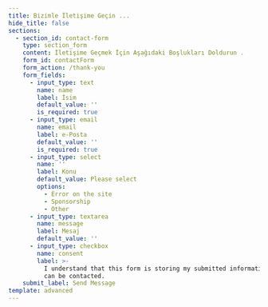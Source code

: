 ```yaml
---
title: Bizimle İletişime Geçin ...
hide_title: false
sections:
  - section_id: contact-form
    type: section_form
    content: İletişime Geçmek İçin Aşağıdaki Boşlukları Doldurun .
    form_id: contactForm
    form_action: /thank-you
    form_fields:
      - input_type: text
        name: name
        label: İsim
        default_value: ''
        is_required: true
      - input_type: email
        name: email
        label: e-Posta
        default_value: ''
        is_required: true
      - input_type: select
        name: ''
        label: Konu
        default_value: Please select
        options:
          - Error on the site
          - Sponsorship
          - Other
      - input_type: textarea
        name: message
        label: Mesaj
        default_value: ''
      - input_type: checkbox
        name: consent
        label: >-
          I understand that this form is storing my submitted information so I
          can be contacted.
    submit_label: Send Message
template: advanced
---
```


